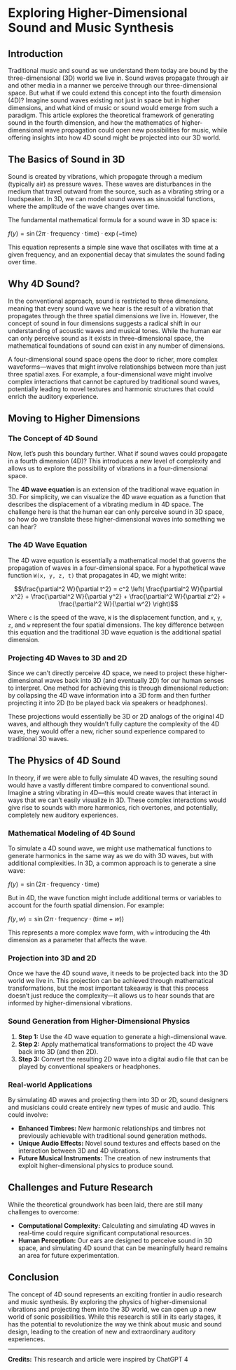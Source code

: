 # Exploring Higher-Dimensional Sound and Music Synthesis

## Introduction

Traditional music and sound as we understand them today are bound by the three-dimensional (3D) world we live in. Sound waves propagate through air and other media in a manner we perceive through our three-dimensional space. But what if we could extend this concept into the fourth dimension (4D)? Imagine sound waves existing not just in space but in higher dimensions, and what kind of music or sound would emerge from such a paradigm. This article explores the theoretical framework of generating sound in the fourth dimension, and how the mathematics of higher-dimensional wave propagation could open new possibilities for music, while offering insights into how 4D sound might be projected into our 3D world.

## The Basics of Sound in 3D

Sound is created by vibrations, which propagate through a medium (typically air) as pressure waves. These waves are disturbances in the medium that travel outward from the source, such as a vibrating string or a loudspeaker. In 3D, we can model sound waves as sinusoidal functions, where the amplitude of the wave changes over time.

The fundamental mathematical formula for a sound wave in 3D space is:

$f(y) = \sin(2 \pi \cdot \text{frequency} \cdot \text{time}) \cdot \exp(-\text{time})$

This equation represents a simple sine wave that oscillates with time at a given frequency, and an exponential decay that simulates the sound fading over time.

## Why 4D Sound?
In the conventional approach, sound is restricted to three dimensions, meaning that every sound wave we hear is the result of a vibration that propagates through the three spatial dimensions we live in. However, the concept of sound in four dimensions suggests a radical shift in our understanding of acoustic waves and musical tones. While the human ear can only perceive sound as it exists in three-dimensional space, the mathematical foundations of sound can exist in any number of dimensions.

A four-dimensional sound space opens the door to richer, more complex waveforms—waves that might involve relationships between more than just three spatial axes. For example, a four-dimensional wave might involve complex interactions that cannot be captured by traditional sound waves, potentially leading to novel textures and harmonic structures that could enrich the auditory experience.

## Moving to Higher Dimensions

### The Concept of 4D Sound

Now, let’s push this boundary further. What if sound waves could propagate in a fourth dimension (4D)? This introduces a new level of complexity and allows us to explore the possibility of vibrations in a four-dimensional space.

The **4D wave equation** is an extension of the traditional wave equation in 3D. For simplicity, we can visualize the 4D wave equation as a function that describes the displacement of a vibrating medium in 4D space. The challenge here is that the human ear can only perceive sound in 3D space, so how do we translate these higher-dimensional waves into something we can hear?

### The 4D Wave Equation

The 4D wave equation is essentially a mathematical model that governs the propagation of waves in a four-dimensional space. For a hypothetical wave function `W(x, y, z, t)` that propagates in 4D, we might write:

```math
\frac{\partial^2 W}{\partial t^2} = c^2 \left( \frac{\partial^2 W}{\partial x^2} + \frac{\partial^2 W}{\partial y^2} + \frac{\partial^2 W}{\partial z^2} + \frac{\partial^2 W}{\partial w^2} \right)
```

Where `c` is the speed of the wave, `W` is the displacement function, and `x`, `y`, `z`, and `w` represent the four spatial dimensions. The key difference between this equation and the traditional 3D wave equation is the additional spatial dimension.

### Projecting 4D Waves to 3D and 2D

Since we can’t directly perceive 4D space, we need to project these higher-dimensional waves back into 3D (and eventually 2D) for our human senses to interpret. One method for achieving this is through dimensional reduction: by collapsing the 4D wave information into a 3D form and then further projecting it into 2D (to be played back via speakers or headphones).

These projections would essentially be 3D or 2D analogs of the original 4D waves, and although they wouldn’t fully capture the complexity of the 4D wave, they would offer a new, richer sound experience compared to traditional 3D waves.

## The Physics of 4D Sound

In theory, if we were able to fully simulate 4D waves, the resulting sound would have a vastly different timbre compared to conventional sound. Imagine a string vibrating in 4D—this would create waves that interact in ways that we can’t easily visualize in 3D. These complex interactions would give rise to sounds with more harmonics, rich overtones, and potentially, completely new auditory experiences.

### Mathematical Modeling of 4D Sound

To simulate a 4D sound wave, we might use mathematical functions to generate harmonics in the same way as we do with 3D waves, but with additional complexities. In 3D, a common approach is to generate a sine wave:

$f(y) = \sin(2 \pi \cdot \text{frequency} \cdot \text{time})$

But in 4D, the wave function might include additional terms or variables to account for the fourth spatial dimension. For example:

$f(y, w) = \sin(2 \pi \cdot \text{frequency} \cdot (\text{time} + w))$

This represents a more complex wave form, with `w` introducing the 4th dimension as a parameter that affects the wave.

### Projection into 3D and 2D

Once we have the 4D sound wave, it needs to be projected back into the 3D world we live in. This projection can be achieved through mathematical transformations, but the most important takeaway is that this process doesn’t just reduce the complexity—it allows us to hear sounds that are informed by higher-dimensional vibrations.

### Sound Generation from Higher-Dimensional Physics

1. **Step 1:** Use the 4D wave equation to generate a high-dimensional wave.
2. **Step 2:** Apply mathematical transformations to project the 4D wave back into 3D (and then 2D).
3. **Step 3:** Convert the resulting 2D wave into a digital audio file that can be played by conventional speakers or headphones.

### Real-world Applications

By simulating 4D waves and projecting them into 3D or 2D, sound designers and musicians could create entirely new types of music and audio. This could involve:

- **Enhanced Timbres:** New harmonic relationships and timbres not previously achievable with traditional sound generation methods.
- **Unique Audio Effects:** Novel sound textures and effects based on the interaction between 3D and 4D vibrations.
- **Future Musical Instruments:** The creation of new instruments that exploit higher-dimensional physics to produce sound.

## Challenges and Future Research

While the theoretical groundwork has been laid, there are still many challenges to overcome:

- **Computational Complexity:** Calculating and simulating 4D waves in real-time could require significant computational resources.
- **Human Perception:** Our ears are designed to perceive sound in 3D space, and simulating 4D sound that can be meaningfully heard remains an area for future experimentation.

## Conclusion

The concept of 4D sound represents an exciting frontier in audio research and music synthesis. By exploring the physics of higher-dimensional vibrations and projecting them into the 3D world, we can open up a new world of sonic possibilities. While this research is still in its early stages, it has the potential to revolutionize the way we think about music and sound design, leading to the creation of new and extraordinary auditory experiences.

---

**Credits:**
This research and article were inspired by ChatGPT 4
